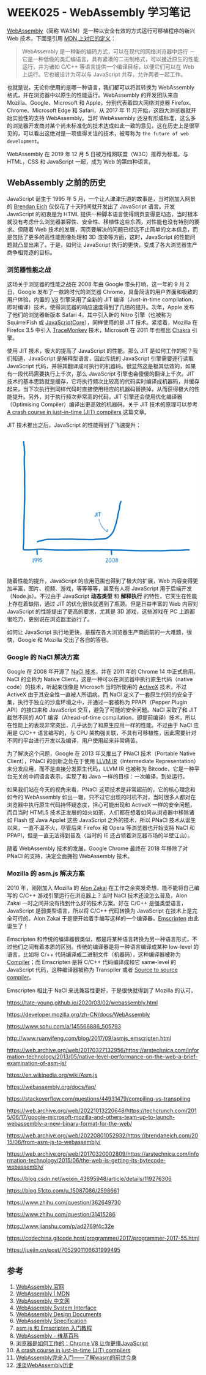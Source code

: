 # WEEK025 - WebAssembly 学习笔记

[WebAssembly](https://webassembly.org/)（简称 WASM）是一种以安全有效的方式运行可移植程序的新兴 Web 技术，下面是引用 [MDN 上对它的定义](https://developer.mozilla.org/zh-CN/docs/WebAssembly)：

> WebAssembly 是一种新的编码方式，可以在现代的网络浏览器中运行 － 它是一种低级的类汇编语言，具有紧凑的二进制格式，可以接近原生的性能运行，并为诸如 C/C++ 等语言提供一个编译目标，以便它们可以在 Web 上运行。它也被设计为可以与 JavaScript 共存，允许两者一起工作。

也就是说，无论你使用的是哪一种语言，我们都可以将其转换为 WebAssembly 格式，并在浏览器中以原生的性能运行。WebAssembly 的开发团队来自 Mozilla、Google、Microsoft 和 Apple，分别代表着四大网络浏览器 Firefox、Chrome、Microsoft Edge 和 Safari，从 2017 年 11 月开始，这四大浏览器就开始实验性的支持 WebAssembly。当时 WebAssembly 还没有形成标准，这么多的浏览器开发商对某个尚未标准化的技术达成如此一致的意见，这在历史上是很罕见的，可以看出这绝对是一项值得关注的技术，被号称为 `the future of web development`。

WebAssembly 在 2019 年 12 月 5 日被万维网联盟（W3C）推荐为标准，与 HTML，CSS 和 JavaScript 一起，成为 Web 的第四种语言。

## WebAssembly 之前的历史

JavaScript 诞生于 1995 年 5 月，一个让人津津乐道的故事是，当时刚加入网景的 [Brendan Eich](https://zh.wikipedia.org/wiki/%E5%B8%83%E8%98%AD%E7%99%BB%C2%B7%E8%89%BE%E5%85%8B) 仅仅花了十天时间就开发出了 JavaScript 语言。开发 JavaScript 的初衷是为 HTML 提供一种脚本语言使得网页变得更动态，当时根本就没有考虑什么浏览器兼容性、安全性、移植性这些东西，对性能也没有特别的要求。但随着 Web 技术的发展，网页要解决的问题已经远不止简单的文本信息，而是包括了更多的高性能图像处理和 3D 渲染等方面，这时，JavaScript 的性能问题就凸显出来了。于是，如何让 JavaScript 执行的更快，变成了各大浏览器生产商争相竞逐的目标。

### 浏览器性能之战

这场关于浏览器的性能之战在 2008 年由 Google 带头打响，这一年的 9 月 2 日，Google 发布了一款跨时代的浏览器 Chrome，具备简洁的用户界面和极致的用户体验，内置的 [V8](https://v8.dev/) 引擎采用了全新的 JIT 编译（Just-in-time compilation，即时编译）技术，使得浏览器的响应速度得到了几倍的提升。次年，Apple 发布了他们的浏览器新版本 Safari 4，其中引入新的 Nitro 引擎（也被称为 SquirrelFish 或 [JavaScriptCore](https://trac.webkit.org/wiki/JavaScriptCore)），同样使用的是 JIT 技术。紧接着，Mozilla 在 Firefox 3.5 中引入 [TraceMonkey](https://en.wikipedia.org/wiki/SpiderMonkey) 技术，Microsoft 在 2011 年也推出 [Chakra](https://en.wikipedia.org/wiki/Chakra_(JScript_engine)) 引擎。

使用 JIT 技术，极大的提高了 JavaScript 的性能。那么 JIT 是如何工作的呢？我们知道，JavaScript 是解释型语言，因此传统的 JavaScript 引擎需要逐行读取 JavaScript 代码，并将其翻译成可执行的机器码。很显然这是极其低效的，如果有一段代码需要执行上千次，那么 JavaScript 引擎也会傻傻的翻译上千次。JIT 技术的基本思路就是缓存，它将执行频次比较高的代码实时编译成机器码，并缓存起来，当下次执行到同样代码时直接使用相应的机器码替换掉，从而获得极大的性能提升。另外，对于执行频次非常高的代码，JIT 引擎还会使用优化编译器（Optimising Compiler）编译出更高效的机器码。关于 JIT 技术的原理可以参考 [A crash course in just-in-time (JIT) compilers](https://hacks.mozilla.org/2017/02/a-crash-course-in-just-in-time-jit-compilers/) 这篇文章。

JIT 技术推出之后，JavaScript 的性能得到了飞速提升：

![](./images/jit-performance.png)

随着性能的提升，JavaScript 的应用范围也得到了极大的扩展，Web 内容变得更加丰富，图片、视频、游戏，等等等等，甚至有人将 JavaScript 用于后端开发（Node.js）。不过由于 JavaScript **动态类型** 和 **解释执行** 的特性，它天生在性能上存在着缺陷，通过 JIT 的优化很快就遇到了瓶颈。但是日益丰富的 Web 内容对 JavaScript 的性能提出了更高的要求，尤其是 3D 游戏，这些游戏在 PC 上跑都很吃力，更别说在浏览器里运行了。

如何让 JavaScript 执行地更快，是摆在各大浏览器生产商面前的一大难题，很快，Google 和 Mozilla 交出了各自的答卷。

### Google 的 NaCl 解决方案

Google 在 2008 年开源了 [NaCl 技术](https://developer.chrome.com/docs/native-client/nacl-and-pnacl/)，并在 2011 年的 Chrome 14 中正式启用。NaCl 的全称为 Native Client，这是一种可以在浏览器中执行原生代码（native code）的技术，听起来很像是 Microsoft 当时所使用的 [ActiveX](https://en.wikipedia.org/wiki/ActiveX) 技术，不过 ActiveX 由于其安全性一直被人所诟病。而 NaCl 定义了一套原生代码的安全子集，执行于独立的沙盒环境之中，并通过一套被称为 PPAPI（Pepper Plugin API）的接口来和 JavaScript 交互，避免了可能的安全问题。NaCl 采取了和 JIT 截然不同的 AOT 编译（Ahead-of-time compilation，即提前编译）技术，所以在性能上的表现非常突出，几乎达到了和原生应用一样的性能。不过由于 NaCl 应用是 C/C++ 语言编写的，与 CPU 架构强关联，不具有可移植性，因此需要针对不同的平台进行开发以及编译，用户使用起来非常痛苦。

为了解决这个问题，Google 在 2013 年又推出了 PNaCl 技术（Portable Native Client），PNaCl 的创新之处在于使用 [LLVM IR](https://llvm.org/docs/LangRef.html)（Intermediate Representation）来分发应用，而不是直接分发原生代码，LLVM IR 也被称为 Bitcode，它是一种平台无关的中间语言表示，实现了和 Java 一样的目标：一次编译，到处运行。

如果我们站在今天的视角来看，PNaCl 这项技术是非常超前的，它的核心理念和如今的 WebAssembly 如出一辙，只不过它出现的时机不对，当时很多人都对在浏览器中执行原生代码持怀疑态度，担心可能出现和 ActiveX 一样的安全问题，而且当时 HTML5 技术正发展的如火如荼，人们都在想着如何从浏览器中移除诸如 Flash 或 Java Applet 这些 JavaScript 之外的技术，所以 PNaCl 技术从诞生以来，一直不温不火，尽管后来 Firefox 和 Opera 等浏览器也开始支持 NaCl 和 PPAPI，但是一直无法得到普及（当时的 IE 还占领着浏览器市场的半壁江山）。

随着 WebAssembly 技术的发展，Google Chrome 最终在 2018 年移除了对 PNaCl 的支持，决定全面拥抱 WebAssembly 技术。

### Mozilla 的 asm.js 解决方案

2010 年，刚刚加入 Mozilla 的 [Alon Zakai](https://github.com/kripken) 在工作之余突发奇想，能不能将自己编写的 C/C++ 游戏引擎运行在浏览器上？当时 NaCl 技术还没怎么普及，Alon Zakai 一时之间并没有找到什么好的技术方案。好在 C/C++ 是强类型语言，JavaScript 是弱类型语言，所以将 C/C++ 代码转换为 JavaScript 在技术上是完全可行的。Alon Zakai 于是便开始着手编写这样的一个编译器，[Emscripten](https://emscripten.org/) 由此诞生了！

Emscripten 和传统的编译器很类似，都是将某种语言转换为另一种语言形式，不过他们之间有着本质的区别。传统的编译器是将一种语言编译成某种 low-level 的语言，比如将 C/++ 代码编译成二进制文件（机器码），这种编译器被称为 [Compiler](https://en.wikipedia.org/wiki/Compiler)；而 Emscripten 是将 C/C++ 代码编译成和它 same-level 的 JavaScript 代码，这种编译器被称为 Transpiler 或者 [Source to source compiler](https://en.wikipedia.org/wiki/Source-to-source_compiler)。

Emscripten 相比于 NaCl 来说兼容性更好，于是很快就得到了 Mozilla 的认可，

https://tate-young.github.io/2020/03/02/webassembly.html

https://developer.mozilla.org/zh-CN/docs/WebAssembly

https://www.sohu.com/a/145566886_505793

http://www.ruanyifeng.com/blog/2017/09/asmjs_emscripten.html

https://web.archive.org/web/20170327132956/https://arstechnica.com/information-technology/2013/05/native-level-performance-on-the-web-a-brief-examination-of-asm-js/

https://en.wikipedia.org/wiki/Asm.js

https://webassembly.org/docs/faq/

https://stackoverflow.com/questions/44931479/compiling-vs-transpiling

https://web.archive.org/web/20221013220648/https://techcrunch.com/2015/06/17/google-microsoft-mozilla-and-others-team-up-to-launch-webassembly-a-new-binary-format-for-the-web/

https://web.archive.org/web/20220801052932/https://brendaneich.com/2015/06/from-asm-js-to-webassembly/

https://web.archive.org/web/20170320002809/https://arstechnica.com/information-technology/2015/06/the-web-is-getting-its-bytecode-webassembly/

https://blog.csdn.net/weixin_43895948/article/details/119276306

https://blog.51cto.com/u_15087086/2598661

https://www.zhihu.com/question/362649730

https://www.zhihu.com/question/31415286

https://www.jianshu.com/p/ad2769f4c32e

https://codechina.gitcode.host/programmer/2017/programmer-2017-55.html

https://juejin.cn/post/7052901106631999495

## 参考

1. [WebAssembly 官网](https://webassembly.org/)
1. [WebAssembly | MDN](https://developer.mozilla.org/en-US/docs/WebAssembly)
1. [WebAssembly 中文网](http://webassembly.org.cn/)
1. [WebAssembly System Interface](https://github.com/WebAssembly/WASI)
1. [WebAssembly Design Documents](https://github.com/WebAssembly/design)
1. [WebAssembly Specification](https://webassembly.github.io/spec/core/index.html)
1. [asm.js 和 Emscripten 入门教程](https://www.ruanyifeng.com/blog/2017/09/asmjs_emscripten.html)
1. [WebAssembly - 维基百科](https://zh.wikipedia.org/wiki/WebAssembly)
1. [浏览器是如何工作的：Chrome V8 让你更懂JavaScript](https://king-hcj.github.io/2020/10/05/google-v8/)
1. [A crash course in just-in-time (JIT) compilers](https://hacks.mozilla.org/2017/02/a-crash-course-in-just-in-time-jit-compilers/)
1. [WebAssembly完全入门——了解wasm的前世今身](https://www.cnblogs.com/detectiveHLH/p/9928915.html)
1. [浅谈WebAssembly历史](https://github.com/ErosZy/md/blob/master/WebAssembly%E4%B8%93%E6%A0%8F/1.%E6%B5%85%E8%BF%B0WebAssembly%E5%8E%86%E5%8F%B2.md)
